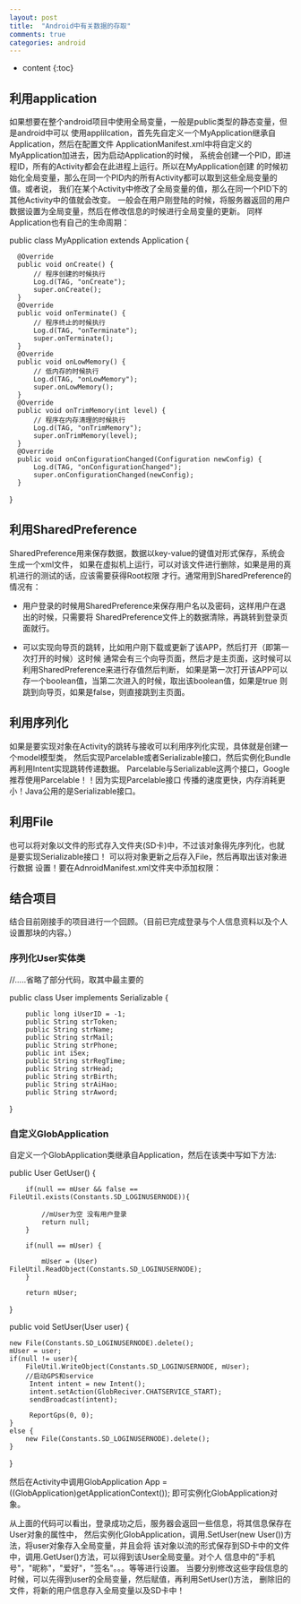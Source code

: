 ```yaml
---
layout: post
title:  "Android中有关数据的存取"
comments: true
categories: android
---
```


* content
{:toc}

## 利用application

如果想要在整个android项目中使用全局变量，一般是public类型的静态变量，但是android中可以
使用applilcation，首先先自定义一个MyApplication继承自Application，然后在配置文件
ApplicationManifest.xml中将自定义的MyApplication加进去，因为启动Application的时候，
系统会创建一个PID，即进程ID，所有的Activity都会在此进程上运行。所以在MyApplication创建
的时候初始化全局变量，那么在同一个PID内的所有Activity都可以取到这些全局变量的值。或者说，
我们在某个Activity中修改了全局变量的值，那么在同一个PID下的其他Activity中的值就会改变。
一般会在用户刚登陆的时候，将服务器返回的用户数据设置为全局变量，然后在修改信息的时候进行全局变量的更新。
同样Application也有自己的生命周期：


  public class MyApplication extends Application {

      @Override
      public void onCreate() {
          // 程序创建的时候执行
          Log.d(TAG, "onCreate");
          super.onCreate();
      }
      @Override
      public void onTerminate() {
          // 程序终止的时候执行
          Log.d(TAG, "onTerminate");
          super.onTerminate();
      }
      @Override
      public void onLowMemory() {
          // 低内存的时候执行
          Log.d(TAG, "onLowMemory");
          super.onLowMemory();
      }
      @Override
      public void onTrimMemory(int level) {
          // 程序在内存清理的时候执行
          Log.d(TAG, "onTrimMemory");
          super.onTrimMemory(level);
      }
      @Override
      public void onConfigurationChanged(Configuration newConfig) {
          Log.d(TAG, "onConfigurationChanged");
          super.onConfigurationChanged(newConfig);
      }

  }

## 利用SharedPreference

SharedPreference用来保存数据，数据以key-value的键值对形式保存，系统会生成一个xml文件，
如果在虚拟机上运行，可以对该文件进行删除，如果是用的真机进行的测试的话，应该需要获得Root权限
才行。通常用到SharedPreference的情况有：

* 用户登录的时候用SharedPreference来保存用户名以及密码，这样用户在退出的时候，只需要将
SharedPreference文件上的数据清除，再跳转到登录页面就行。

* 可以实现向导页的跳转，比如用户刚下载或更新了该APP，然后打开（即第一次打开的时候）这时候
通常会有三个向导页面，然后才是主页面，这时候可以利用SharedPreference来进行存值然后判断，
如果是第一次打开该APP可以存一个boolean值，当第二次进入的时候，取出该boolean值，如果是true
则跳到向导页，如果是false，则直接跳到主页面。

## 利用序列化

如果是要实现对象在Activity的跳转与接收可以利用序列化实现，具体就是创建一个model模型类，
然后实现Parcelable或者Serializable接口，然后实例化Bundle再利用Intent实现跳转传递数据。
Parcelable与Serializable这两个接口，Google推荐使用Parcelable！！因为实现Parcelable接口
传播的速度更快，内存消耗更小！Java公用的是Serializable接口。

## 利用File

也可以将对象以文件的形式存入文件夹(SD卡)中，不过该对象得先序列化，也就是要实现Serializable接口！
可以将对象更新之后存入File，然后再取出该对象进行数据
设置！要在AdnroidManifest.xml文件夹中添加权限：
<uses-permission android:name="android.permission.WRITE_EXTERNAL_STORAGE" />
<uses-permission android:name="android.permission.READ_EXTERNAL_STORAGE" />

## 结合项目

结合目前刚接手的项目进行一个回顾。（目前已完成登录与个人信息资料以及个人设置那块的内容。）

### 序列化User实体类

//.....省略了部分代码，取其中最主要的

public class User implements Serializable
{

		public long iUserID = -1;
		public String strToken;
		public String strName;
		public String strMail;
		public String strPhone;
		public int iSex;
		public String strRegTime;
		public String strHead;
		public String strBirth;
		public String strAiHao;
		public String strAword;

}

### 自定义GlobApplication

自定义一个GlobApplication类继承自Application，然后在该类中写如下方法:

public User GetUser()
{

		if(null == mUser && false == FileUtil.exists(Constants.SD_LOGINUSERNODE)){

			//mUser为空 没有用户登录
			return null;
		}

		if(null == mUser) {

			mUser = (User) FileUtil.ReadObject(Constants.SD_LOGINUSERNODE);
		}

		return mUser;
}

public void SetUser(User user) {

	new File(Constants.SD_LOGINUSERNODE).delete();
	mUser = user;
	if(null != user){
		FileUtil.WriteObject(Constants.SD_LOGINUSERNODE, mUser);
		//启动GPS和service
		 Intent intent = new Intent();
		 intent.setAction(GlobReciver.CHATSERVICE_START);
		 sendBroadcast(intent);  

		 ReportGps(0, 0);
	}
	else {
		new File(Constants.SD_LOGINUSERNODE).delete();
	}

}

然后在Activity中调用GlobApplication App = ((GlobApplication)getApplicationContext());
即可实例化GlobApplication对象。

从上面的代码可以看出，登录成功之后，服务器会返回一些信息，将其信息保存在User对象的属性中，
然后实例化GlobApplication，调用.SetUser(new User())方法，将user对象存入全局变量，并且会将
该对象以流的形式保存到SD卡中的文件中，调用.GetUser()方法，可以得到该User全局变量。对个人
信息中的"手机号"，"昵称"，"爱好"，"签名"。。。等等进行设置。
当要分别修改这些字段信息的时候，可以先得到user的全局变量，然后赋值，再利用SetUser()方法，
删除旧的文件，将新的用户信息存入全局变量以及SD卡中！
